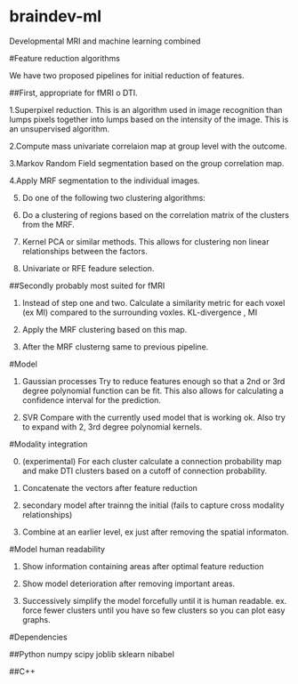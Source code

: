 braindev-ml
===========

Developmental MRI and machine learning combined

#Feature reduction algorithms

We have two proposed pipelines for initial reduction of features. 

##First, appropriate for fMRI o DTI.

1.Superpixel reduction.  This is an algorithm used in image recognition than
lumps pixels together into lumps based on the intensity of the image. This is
an unsupervised algorithm.

2.Compute mass univariate correlaion map at group level with the outcome.

3.Markov Random Field segmentation based on the group correlation map.

4.Apply MRF segmentation to the individual images.

5. Do one of the following two clustering algorithms:

 1. Do a clustering of regions based on the correlation matrix of the clusters
    from the MRF. 

 2. Kernel PCA or similar methods. This allows for clustering non linear
    relationships between the factors.

6. Univariate or RFE feadure selection.

##Secondly probably most suited for fMRI

1. Instead of step one and two. Calculate a similarity metric for each voxel
   (ex MI) compared to the surrounding voxles.  KL-divergence , MI

2. Apply the MRF clustering based on this map.

3. After the MRF clusterng same to previous pipeline.

#Model

1. Gaussian processes
	Try to reduce features enough so that a 2nd or 3rd degree polynomial
function can be fit. This also allows for calculating a confidence interval for
the prediction.

2. SVR
	Compare with the currently used model that is working ok. Also try to
expand with 2, 3rd degree polynomial kernels.

#Modality integration

0. (experimental) For each cluster calculate a connection probability map and make
DTI clusters based on a cutoff of connection probability.

1. Concatenate the vectors after feature reduction

2. secondary model after trainng the initial (fails to capture cross modality
relationships)

3. Combine at an earlier level, ex just after removing the spatial informaton.

#Model human readability

1. Show information containing areas after optimal feature reduction

2. Show model deterioration after removing important areas.

3. Successively simplify the model forcefully until it is human readable.
	ex. force fewer clusters until you have so few clusters so you can plot
easy graphs.


#Dependencies

##Python
numpy
scipy
joblib
sklearn
nibabel

##C++




